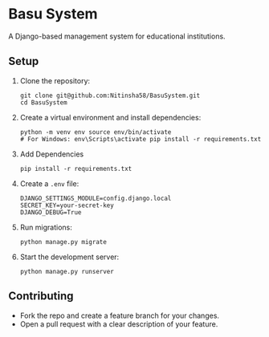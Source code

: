 # Basu System

A Django-based management system for educational institutions.

## Setup

1. Clone the repository:
    ```
    git clone git@github.com:Nitinsha58/BasuSystem.git
    cd BasuSystem
    ```
2. Create a virtual environment and install dependencies:
    ```
    python -m venv env source env/bin/activate 
    # For Windows: env\Scripts\activate pip install -r requirements.txt
    ```
3. Add Dependencies
    ```
    pip install -r requirements.txt
    ```

4. Create a `.env` file:
    ```
    DJANGO_SETTINGS_MODULE=config.django.local 
    SECRET_KEY=your-secret-key 
    DJANGO_DEBUG=True
    ```

5. Run migrations:

    ```
    python manage.py migrate
    ```
6. Start the development server:
    ```
    python manage.py runserver
    ```


## Contributing
- Fork the repo and create a feature branch for your changes.
- Open a pull request with a clear description of your feature.



